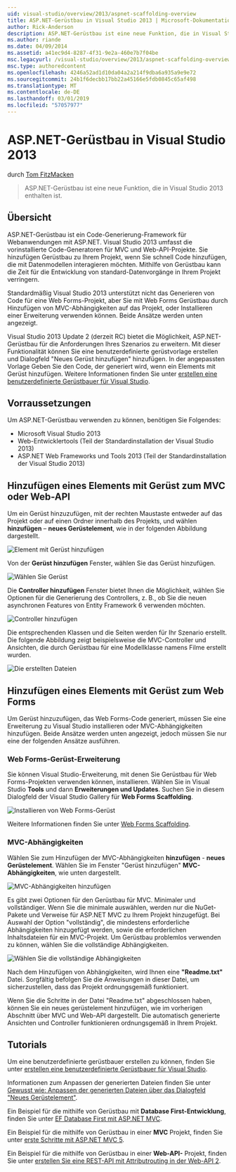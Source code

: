 ```yaml
---
uid: visual-studio/overview/2013/aspnet-scaffolding-overview
title: ASP.NET-Gerüstbau in Visual Studio 2013 | Microsoft-Dokumentation
author: Rick-Anderson
description: ASP.NET-Gerüstbau ist eine neue Funktion, die in Visual Studio 2013 enthalten ist.
ms.author: riande
ms.date: 04/09/2014
ms.assetid: a41ec9d4-8287-4f31-9e2a-460e7b7f04be
msc.legacyurl: /visual-studio/overview/2013/aspnet-scaffolding-overview
msc.type: authoredcontent
ms.openlocfilehash: 4246a52ad1d10da04a2a214f9dba6a935a9e9e72
ms.sourcegitcommit: 24b1f6decbb17bb22a45166e5fdb0845c65af498
ms.translationtype: MT
ms.contentlocale: de-DE
ms.lasthandoff: 03/01/2019
ms.locfileid: "57057977"
---
```

<a name="aspnet-scaffolding-in-visual-studio-2013"></a>ASP.NET-Gerüstbau in Visual Studio 2013
====================
durch [Tom FitzMacken](https://github.com/tfitzmac)

> ASP.NET-Gerüstbau ist eine neue Funktion, die in Visual Studio 2013 enthalten ist.


## <a name="overview"></a>Übersicht

ASP.NET-Gerüstbau ist ein Code-Generierung-Framework für Webanwendungen mit ASP.NET. Visual Studio 2013 umfasst die vorinstallierte Code-Generatoren für MVC und Web-API-Projekte. Sie hinzufügen Gerüstbau zu Ihrem Projekt, wenn Sie schnell Code hinzufügen, die mit Datenmodellen interagieren möchten. Mithilfe von Gerüstbau kann die Zeit für die Entwicklung von standard-Datenvorgänge in Ihrem Projekt verringern.

Standardmäßig Visual Studio 2013 unterstützt nicht das Generieren von Code für eine Web Forms-Projekt, aber Sie mit Web Forms Gerüstbau durch Hinzufügen von MVC-Abhängigkeiten auf das Projekt, oder Installieren einer Erweiterung verwenden können. Beide Ansätze werden unten angezeigt.

Visual Studio 2013 Update 2 (derzeit RC) bietet die Möglichkeit, ASP.NET-Gerüstbau für die Anforderungen Ihres Szenarios zu erweitern. Mit dieser Funktionalität können Sie eine benutzerdefinierte gerüstvorlage erstellen und Dialogfeld "Neues Gerüst hinzufügen" hinzufügen. In der angepassten Vorlage Geben Sie den Code, der generiert wird, wenn ein Elements mit Gerüst hinzufügen. Weitere Informationen finden Sie unter [erstellen eine benutzerdefinierte Gerüstbauer für Visual Studio](https://go.microsoft.com/fwlink/p/?LinkId=395029).

## <a name="prerequisites"></a>Vorraussetzungen

Um ASP.NET-Gerüstbau verwenden zu können, benötigen Sie Folgendes:

- Microsoft Visual Studio 2013
- Web-Entwicklertools (Teil der Standardinstallation der Visual Studio 2013)
- ASP.NET Web Frameworks und Tools 2013 (Teil der Standardinstallation der Visual Studio 2013)

## <a name="add-a-scaffolded-item-to-mvc-or-web-api"></a>Hinzufügen eines Elements mit Gerüst zum MVC oder Web-API

Um ein Gerüst hinzuzufügen, mit der rechten Maustaste entweder auf das Projekt oder auf einen Ordner innerhalb des Projekts, und wählen **hinzufügen** – **neues Gerüstelement**, wie in der folgenden Abbildung dargestellt.

![Element mit Gerüst hinzufügen](aspnet-scaffolding-overview/_static/image1.png)

Von der **Gerüst hinzufügen** Fenster, wählen Sie das Gerüst hinzufügen.

![Wählen Sie Gerüst](aspnet-scaffolding-overview/_static/image2.png)

Die **Controller hinzufügen** Fenster bietet Ihnen die Möglichkeit, wählen Sie Optionen für die Generierung des Controllers, z. B., ob Sie die neuen asynchronen Features von Entity Framework 6 verwenden möchten.

![Controller hinzufügen](aspnet-scaffolding-overview/_static/image3.png)

Die entsprechenden Klassen und die Seiten werden für Ihr Szenario erstellt. Die folgende Abbildung zeigt beispielsweise die MVC-Controller und Ansichten, die durch Gerüstbau für eine Modellklasse namens Filme erstellt wurden.

![Die erstellten Dateien](aspnet-scaffolding-overview/_static/image4.png)

## <a name="add-a-scaffolded-item-to-web-forms"></a>Hinzufügen eines Elements mit Gerüst zum Web Forms

Um Gerüst hinzuzufügen, das Web Forms-Code generiert, müssen Sie eine Erweiterung zu Visual Studio installieren oder MVC-Abhängigkeiten hinzufügen. Beide Ansätze werden unten angezeigt, jedoch müssen Sie nur eine der folgenden Ansätze ausführen.

### <a name="web-forms-scaffolding-extension"></a>Web Forms-Gerüst-Erweiterung

Sie können Visual Studio-Erweiterung, mit denen Sie Gerüstbau für Web Forms-Projekten verwenden können, installieren. Wählen Sie in Visual Studio **Tools** und dann **Erweiterungen und Updates**. Suchen Sie in diesem Dialogfeld der Visual Studio Gallery für **Web Forms Scaffolding**.

![Installieren von Web Forms-Gerüst](aspnet-scaffolding-overview/_static/image5.png)

Weitere Informationen finden Sie unter [Web Forms Scaffolding](https://go.microsoft.com/fwlink/p/?LinkId=396478).

### <a name="mvc-dependencies"></a>MVC-Abhängigkeiten

Wählen Sie zum Hinzufügen der MVC-Abhängigkeiten **hinzufügen** - **neues Gerüstelement**. Wählen Sie im Fenster "Gerüst hinzufügen" **MVC-Abhängigkeiten**, wie unten dargestellt.

![MVC-Abhängigkeiten hinzufügen](aspnet-scaffolding-overview/_static/image6.png)

Es gibt zwei Optionen für den Gerüstbau für MVC. Minimaler und vollständiger. Wenn Sie die minimale auswählen, werden nur die NuGet-Pakete und Verweise für ASP.NET MVC zu Ihrem Projekt hinzugefügt. Bei Auswahl der Option "vollständig", die mindestens erforderliche Abhängigkeiten hinzugefügt werden, sowie die erforderlichen Inhaltsdateien für ein MVC-Projekt. Um Gerüstbau problemlos verwenden zu können, wählen Sie die vollständige Abhängigkeiten.

![Wählen Sie die vollständige Abhängigkeiten](aspnet-scaffolding-overview/_static/image7.png)

Nach dem Hinzufügen von Abhängigkeiten, wird Ihnen eine **"Readme.txt"** Datei. Sorgfältig befolgen Sie die Anweisungen in dieser Datei, um sicherzustellen, dass das Projekt ordnungsgemäß funktioniert.

Wenn Sie die Schritte in der Datei "Readme.txt" abgeschlossen haben, können Sie ein neues gerüstelement hinzufügen, wie im vorherigen Abschnitt über MVC und Web-API dargestellt. Die automatisch generierte Ansichten und Controller funktionieren ordnungsgemäß in Ihrem Projekt.

## <a name="tutorials"></a>Tutorials

Um eine benutzerdefinierte gerüstbauer erstellen zu können, finden Sie unter [erstellen eine benutzerdefinierte Gerüstbauer für Visual Studio](https://go.microsoft.com/fwlink/p/?LinkId=395029).

Informationen zum Anpassen der generierten Dateien finden Sie unter [Gewusst wie: Anpassen der generierten Dateien über das Dialogfeld "Neues Gerüstelement"](https://blogs.msdn.com/b/webdev/archive/2013/12/26/how-to-customize-the-generated-files-from-the-new-scaffolded-item-dialog.aspx).

Ein Beispiel für die mithilfe von Gerüstbau mit **Database First-Entwicklung**, finden Sie unter [EF Database First mit ASP.NET MVC](../../../mvc/overview/getting-started/database-first-development/setting-up-database.md).

Ein Beispiel für die mithilfe von Gerüstbau in einer **MVC** Projekt, finden Sie unter [erste Schritte mit ASP.NET MVC 5](../../../mvc/overview/getting-started/introduction/getting-started.md).

Ein Beispiel für die mithilfe von Gerüstbau in einer **Web-API-** Projekt, finden Sie unter [erstellen Sie eine REST-API mit Attributrouting in der Web-API 2](../../../web-api/overview/web-api-routing-and-actions/create-a-rest-api-with-attribute-routing.md).
